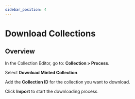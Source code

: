 ```yaml
---
sidebar_position: 4
---
```


# Download Collections
## Overview

In the Collection Editor, go to: **Collection > Process**.

Select **Download Minted Collection**.

Add the **Collection ID** for the collection you want to download.

Click **Import** to start the downloading process.
